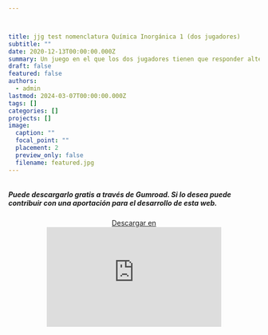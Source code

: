```yaml
---



title: jjg test nomenclatura Química Inorgánica 1 (dos jugadores)
subtitle: ""
date: 2020-12-13T00:00:00.000Z
summary: Un juego en el que los dos jugadores tienen que responder alternativamente a preguntas  de 100 a 500 puntos de valor sobre nomenclatura inorgánica.
draft: false
featured: false
authors:
  - admin
lastmod: 2024-03-07T00:00:00.000Z
tags: []
categories: []
projects: []
image:
  caption: ""
  focal_point: ""
  placement: 2
  preview_only: false
  filename: featured.jpg
---
```




###### 

<!--more-->

##### Puede descargarlo gratis a través de Gumroad. Si lo desea puede contribuir con una aportación para el desarrollo de esta web.



<center>
<script src="https://gumroad.com/js/gumroad.js"></script><a class="gumroad-button" href="https://apicazorla.gumroad.com/l/lhagpg">Descargar en</a>
</center>


<center>
<iframe
    width="350"
    height="200"
    src="https://www.dropbox.com/scl/fi/vuhw18awk2dkyi1rp7giv/jjg_test_formulacion_1-Hecho-con-Clipchamp_1709679506615.mp4?rlkey=ucwawv4qd000uhymnw9wsxg6f&raw=1"
    frameborder="0"
    allow="autoplay; encrypted-media"
    allowfullscreen
>
</iframe>
</center>


